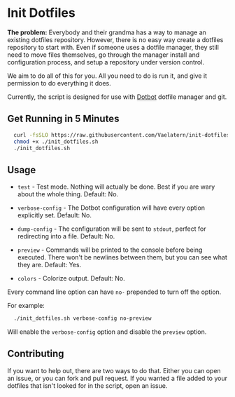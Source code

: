 Init Dotfiles
=============

**The problem:** Everybody and their grandma has a way to manage an existing
dotfiles repository. However, there is no easy way create a dotfiles repository
to start with. Even if someone uses a dotfile manager, they still need to move
files themselves, go through the manager install and configuration process, and
setup a repository under version control.

We aim to do all of this for you. All you need to do is run it, and
give it permission to do everything it does.

Currently, the script is designed for use with [Dotbot][dotbot-repo] dotfile manager and git.

Get Running in 5 Minutes
------------------------

```bash
  curl -fsSLO https://raw.githubusercontent.com/Vaelatern/init-dotfiles/master/init_dotfiles.sh
  chmod +x ./init_dotfiles.sh
  ./init_dotfiles.sh
```

Usage
--------------------

- `test` - Test mode. Nothing will actually be done. Best if you are wary
  about the whole thing. Default: No.

- `verbose-config` - The Dotbot configuration will have every option
  explicitly set. Default: No.

- `dump-config` - The configuration will be sent to `stdout`, perfect for
  redirecting into a file. Default: No.

- `preview` - Commands will be printed to the console before being executed.
  There won't be newlines between them, but you can see what they are. Default:
  Yes.

- `colors` - Colorize output. Default: No.

Every command line option can have `no-` prepended to turn off the option.

For example:

```bash
  ./init_dotfiles.sh verbose-config no-preview
```

Will enable the `verbose-config` option and disable the `preview` option.

Contributing
------------

If you want to help out, there are two ways to do that. Either you can open an
issue, or you can fork and pull request. If you wanted a file added to your
dotfiles that isn't looked for in the script, open an issue.

[dotbot-repo]: https://github.com/anishathalye/dotbot